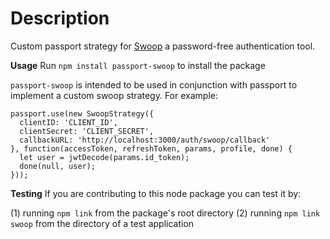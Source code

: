 # Description
Custom passport strategy for [Swoop](http://swoopnow.com) a password-free authentication tool. 

**Usage**
Run `npm install passport-swoop` to install the package

`passport-swoop` is intended to be used in conjunction with passport to implement a custom swoop strategy. For example:

```
passport.use(new SwoopStrategy({
  clientID: 'CLIENT_ID',
  clientSecret: 'CLIENT_SECRET',
  callbackURL: 'http://localhost:3000/auth/swoop/callback'
}, function(accessToken, refreshToken, params, profile, done) {
  let user = jwtDecode(params.id_token);
  done(null, user);   
}));
```

**Testing**
If you are contributing to this node package you can test it by:

(1) running `npm link` from the package's root directory
(2) running `npm link swoop` from the directory of a test application

